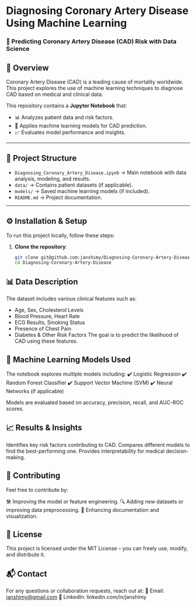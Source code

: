 # Diagnosing Coronary Artery Disease Using Machine Learning
### 🏥 Predicting Coronary Artery Disease (CAD) Risk with Data Science  

## 📌 Overview
Coronary Artery Disease (CAD) is a leading cause of mortality worldwide. This project explores the use of machine learning techniques to diagnose CAD based on medical and clinical data.

This repository contains a **Jupyter Notebook** that:
- 📊 Analyzes patient data and risk factors.
- 🏥 Applies machine learning models for CAD prediction.
- 📈 Evaluates model performance and insights.

---

## 📂 Project Structure
- `Diagnosing_Coronary_Artery_Disease.ipynb` → Main notebook with data analysis, modeling, and results.
- `data/` → Contains patient datasets (if applicable).
- `models/` → Saved machine learning models (if included).
- `README.md` → Project documentation.

---

## ⚙️ Installation & Setup
To run this project locally, follow these steps:

1. **Clone the repository**:
   ```bash
   git clone git@github.com:janshimy/Diagnosing-Coronary-Artery-Disease.git
   cd Diagnosing-Coronary-Artery-Disease


## 📊 Data Description
The dataset includes various clinical features such as:

- Age, Sex, Cholesterol Levels
- Blood Pressure, Heart Rate
- ECG Results, Smoking Status
- Presence of Chest Pain
- Diabetes & Other Risk Factors
The goal is to predict the likelihood of CAD using these features.

## 🧠 Machine Learning Models Used
The notebook explores multiple models including: 
   ✔️ Logistic Regression
   ✔️ Random Forest Classifier
   ✔️ Support Vector Machine (SVM)
   ✔️ Neural Networks (if applicable)

Models are evaluated based on accuracy, precision, recall, and AUC-ROC scores.

## 📈 Results & Insights
Identifies key risk factors contributing to CAD.
Compares different models to find the best-performing one.
Provides interpretability for medical decision-making.

## 🤝 Contributing
Feel free to contribute by:

🛠 Improving the model or feature engineering.
🔍 Adding new datasets or improving data preprocessing.
📝 Enhancing documentation and visualization.
## 📜 License
This project is licensed under the MIT License – you can freely use, modify, and distribute it.

## 📬 Contact
For any questions or collaboration requests, reach out at:
📧 Email: janshimy@gmail.com
🔗 LinkedIn: linkedin.com/in/janshimy